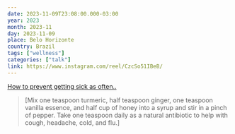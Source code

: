 ```yaml
---
date: 2023-11-09T23:08:00.000-03:00
year: 2023
month: 2023-11
day: 2023-11-09
place: Belo Horizonte
country: Brazil
tags: ["wellness"]
categories: ["talk"]
link: https://www.instagram.com/reel/CzcSo51IBeB/
---
```

[How to prevent getting sick as often..](https://www.instagram.com/reel/CzcSo51IBeB/)

> [Mix one teaspoon turmeric, half teaspoon ginger, one teaspoon vanilla essence, and half cup of honey into a syrup and stir in a pinch of pepper. Take one teaspoon daily as a natural antibiotic to help with cough, headache, cold, and flu.]

